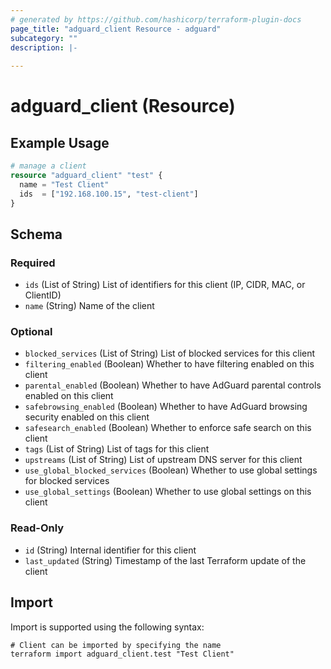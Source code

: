 ```yaml
---
# generated by https://github.com/hashicorp/terraform-plugin-docs
page_title: "adguard_client Resource - adguard"
subcategory: ""
description: |-
  
---
```


# adguard_client (Resource)



## Example Usage

```terraform
# manage a client
resource "adguard_client" "test" {
  name = "Test Client"
  ids  = ["192.168.100.15", "test-client"]
}
```

<!-- schema generated by tfplugindocs -->
## Schema

### Required

- `ids` (List of String) List of identifiers for this client (IP, CIDR, MAC, or ClientID)
- `name` (String) Name of the client

### Optional

- `blocked_services` (List of String) List of blocked services for this client
- `filtering_enabled` (Boolean) Whether to have filtering enabled on this client
- `parental_enabled` (Boolean) Whether to have AdGuard parental controls enabled on this client
- `safebrowsing_enabled` (Boolean) Whether to have AdGuard browsing security enabled on this client
- `safesearch_enabled` (Boolean) Whether to enforce safe search on this client
- `tags` (List of String) List of tags for this client
- `upstreams` (List of String) List of upstream DNS server for this client
- `use_global_blocked_services` (Boolean) Whether to use global settings for blocked services
- `use_global_settings` (Boolean) Whether to use global settings on this client

### Read-Only

- `id` (String) Internal identifier for this client
- `last_updated` (String) Timestamp of the last Terraform update of the client

## Import

Import is supported using the following syntax:

```shell
# Client can be imported by specifying the name
terraform import adguard_client.test "Test Client"
```

